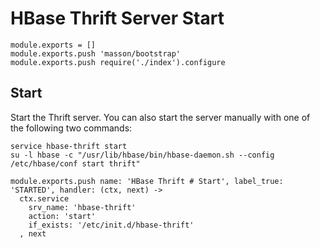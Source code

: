 # HBase Thrift Server Start

    module.exports = []
    module.exports.push 'masson/bootstrap'
    module.exports.push require('./index').configure

## Start

Start the Thrift server. You can also start the server manually with one of the
following two commands:

```
service hbase-thrift start
su -l hbase -c "/usr/lib/hbase/bin/hbase-daemon.sh --config /etc/hbase/conf start thrift"
```

    module.exports.push name: 'HBase Thrift # Start', label_true: 'STARTED', handler: (ctx, next) ->
      ctx.service
        srv_name: 'hbase-thrift'
        action: 'start'
        if_exists: '/etc/init.d/hbase-thrift'
      , next